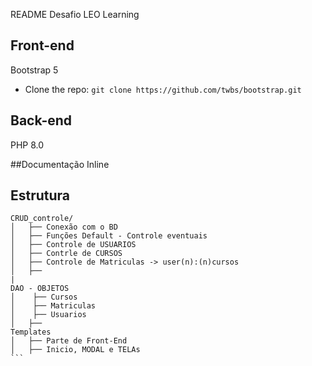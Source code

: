 README
Desafio LEO Learning


## Front-end

Bootstrap 5
- Clone the repo: `git clone https://github.com/twbs/bootstrap.git`

## Back-end
PHP 8.0

##Documentação
Inline

## Estrutura

    CRUD_controle/
    │   ├── Conexão com o BD
    │   ├── Funções Default - Controle eventuais
    │   ├── Controle de USUARIOS
    │   ├── Contrle de CURSOS
    │   ├── Controle de Matriculas -> user(n):(n)cursos
    │   ├──
    |
    DAO - OBJETOS
    │    ├── Cursos
    │    ├── Matriculas
    │    ├── Usuarios
    │   ├──
    Templates
    │   ├── Parte de Front-End
    │   ├── Inicio, MODAL e TELAs
    ```
